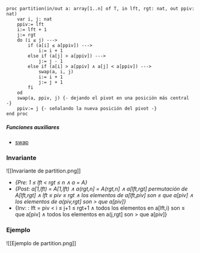 ```LenguajeDeLaMaeria
proc partition(in/out a: array[1..n] of T, in lft, rgt: nat, out ppiv: nat)
	var i, j: nat
	ppiv:= lft
	i:= lft + 1
	j:= rgt
	do (i ≤ j) --->
		if (a[i] ≤ a[ppiv]) --->
			i:= i + 1
		else if (a[j] > a[ppiv]) --->
			j:= j - 1
		else if (a[i] > a[ppiv] ∧ a[j] < a[ppiv]) --->
			swap(a, i, j)
			i:= i + 1
			j:= j + 1
		fi
	od
	swap(a, ppiv, j) {- dejando el pivot en una posición más central -}
	ppiv:= j {- señalando la nueva posición del pivot -}
end proc
```

##### Funciones auxiliares
- [swap](swap.md)

### Invariante
![[Invariante de partition.png]]
- *{Pre: 1 ≤ lft < rgt ≤ n ∧ a = A}*
- *{Post: a[1,lft) = A[1,lft) ∧ a(rgt,n] = A(rgt,n] ∧ a[lft,rgt] permutación de A[lft,rgt] ∧ lft ≤ piv ≤ rgt ∧ los elementos de a[lft,piv] son ≤ que a[piv] ∧ los elementos de a(piv,rgt] son > que a[piv]}*
- {Inv: : lft = piv < i ≤ j+1 ≤ rgt+1 ∧ todos los elementos en a[lft,i) son ≤ que a[piv] ∧ todos los elementos en a(j,rgt] son > que a[piv]}

### Ejemplo
![[Ejemplo de partition.png]]